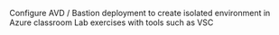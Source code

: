Configure AVD / Bastion deployment to create isolated environment in Azure classroom Lab exercises with tools such as VSC
